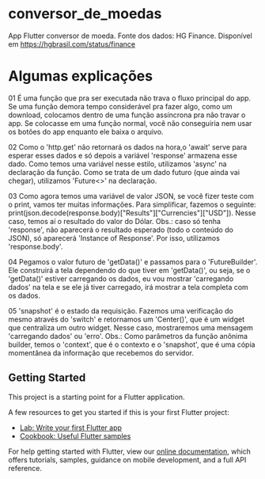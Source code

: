 # conversor_de_moedas

App Flutter conversor de moeda.
Fonte dos dados: HG Finance. Disponível em <https://hgbrasil.com/status/finance>

# Algumas explicações

01 É uma função que pra ser executada não trava o fluxo principal do app. Se uma função demora tempo
considerável pra fazer algo, como um download, colocamos dentro de uma função assíncrona pra não travar 
o app. Se colocasse em uma função normal, você não conseguiria nem usar os botões do app enquanto ele 
baixa o arquivo.

02 Como o 'http.get' não retornará os dados na hora,o 'await' serve para esperar esses dados e só depois
a variável 'response' armazena esse dado. Como temos uma variável nesse estilo, utilizamos 'async' na
declaração da função. 
Como se trata de um dado futuro (que ainda vai chegar), utilizamos 'Future<>' na declaração.

03 Como agora temos uma variável de valor JSON, se você fizer teste com o print, vamos ter muitas informações.
Para simplificar, fazemos o seguinte: print(json.decode(response.body)["Results"]["Currencies"]["USD"]).
Nesse caso, temos aí o resultado do valor do Dólar.
Obs.: caso só tenha 'response', não aparecerá o resultado esperado (todo o conteúdo do JSON), só aparecerá
'Instance of Response'. Por isso, utilizamos 'response.body'.

04 Pegamos o valor futuro de 'getData()' e passamos para o 'FutureBuilder'. Ele construirá a tela dependendo
do que tiver em 'getData()', ou seja, se o 'getData()' estiver carregando os dados, eu vou mostrar 'carregando
dados' na tela e se ele já tiver carregado, irá mostrar a tela completa com os dados.

05 'snapshot' é o estado da requisição. Fazemos uma verificação do mesmo através do 'switch' e retornamos
um 'Center()', que é um widget que centraliza um outro widget. Nesse caso, mostraremos uma mensagem
'carregando dados' ou 'erro'.
Obs.: Como parâmetros da função anônima builder, temos o 'context', que é o contexto e o 'snapshot', que
é uma cópia momentânea da informação que recebemos do servidor. 

## Getting Started

This project is a starting point for a Flutter application.

A few resources to get you started if this is your first Flutter project:

- [Lab: Write your first Flutter app](https://flutter.dev/docs/get-started/codelab)
- [Cookbook: Useful Flutter samples](https://flutter.dev/docs/cookbook)

For help getting started with Flutter, view our
[online documentation](https://flutter.dev/docs), which offers tutorials,
samples, guidance on mobile development, and a full API reference.
